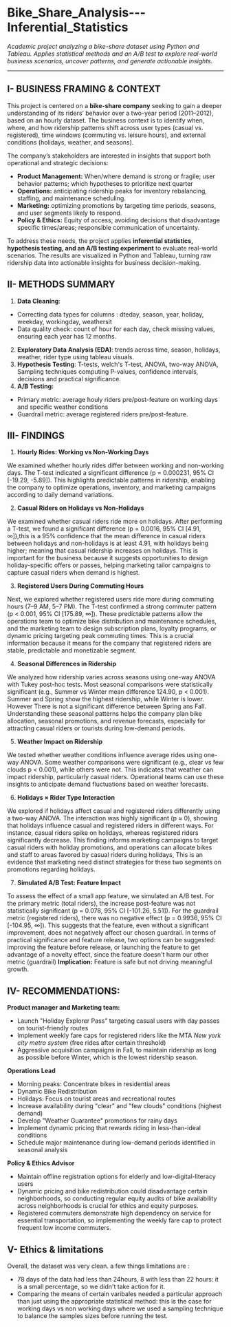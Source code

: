 # Bike_Share_Analysis---Inferential_Statistics

*Academic project analyzing a bike-share dataset using Python and Tableau. Applies statistical methods and an A/B test to explore real-world business scenarios, uncover patterns, and generate actionable insights.*

---------------------------------
## I- BUSINESS FRAMING & CONTEXT
This project is centered on a **bike-share company** seeking to gain a deeper understanding of its riders’ behavior over a two-year period (2011–2012), based on an hourly dataset. The business context is to identify when, where, and how ridership patterns shift across user types (casual vs. registered), time windows (commuting vs. leisure hours), and external conditions (holidays, weather, and seasons).

The company’s stakeholders are interested in insights that support both operational and strategic decisions:
- **Product Management:** When/where demand is strong or fragile; user behavior patterns; which hypotheses to prioritize next quarter
- **Operations:** anticipating ridership peaks for inventory rebalancing, staffing, and maintenance scheduling.
- **Marketing:** optimizing promotions by targeting time periods, seasons, and user segments likely to respond.
- **Policy & Ethics:** Equity of access; avoiding decisions that disadvantage specific times/areas; responsible communication of uncertainty.

To address these needs, the project applies **inferential statistics, hypothesis testing, and an A/B testing experiment** to evaluate real-world scenarios. The results are visualized in Python and Tableau, turning raw ridership data into actionable insights for business decision-making.

## II- METHODS SUMMARY
1. **Data Cleaning**:
+ Correcting data types for columns : dteday, season, year, holiday, weekday, workingday, weathersit
+ Data quality check: count of hour for each day, check missing values, ensuring each year has 12 months.
  
2. **Exploratory Data Analysis (EDA)**:
trends across time, season, holidays, weather, rider type using tableau visuals.
3. **Hypothesis Testing**:
T-tests, welch's T-test, ANOVA, two-way ANOVA, Sampling techniques computing P-values, confidence intervals, decisions and practical significance.
4. **A/B Testing:**
  - Primary metric: average houly riders pre/post-feature on working days and specific weather conditions
  - Guardrail metric: average registered riders pre/post-feature.
## III- FINDINGS
1. **Hourly Rides: Working vs Non-Working Days**

We examined whether hourly rides differ between working and non-working days. The T-test indicated a significant difference (p = 0.000231, 95% CI [-19.29, -5.89]). This highlights predictable patterns in ridership, enabling the company to optimize operations, inventory, and marketing campaigns according to daily demand variations.

2. **Casual Riders on Holidays vs Non-Holidays**

We examined whether casual riders ride more on holidays. After performing a T-test, we found a significant difference (p = 0.0016, 95% CI [4.91, ∞]),this is a 95% confidence that the mean difference in casual riders between holidays and non-holidays is at least 4.91, with holidays being higher; meaning that casual ridership increases on holidays. This is important for the business because it suggests opportunities to design holiday-specific offers or passes, helping marketing tailor campaigns to capture casual riders when demand is highest.

3. **Registered Users During Commuting Hours**

Next, we explored whether registered users ride more during commuting hours (7–9 AM, 5–7 PM). The T-test confirmed a strong commuter pattern (p < 0.001, 95% CI [175.89, ∞]). These predictable patterns allow the operations team to optimize bike distribution and maintenance schedules, and the marketing team to design subscription plans, loyalty programs, or dynamic pricing targeting peak commuting times. This is a crucial information because it means for the company that registered riders are stable, predictable and monetizable segment.

4. **Seasonal Differences in Ridership**

We analyzed how ridership varies across seasons using one-way ANOVA with Tukey post-hoc tests. Most seasonal comparisons were statistically significant (e.g., Summer vs Winter mean difference 124.90, p < 0.001). Summer and Spring show the highest ridership, while Winter is lower. However There is not a significant difference between Spring ans Fall. Understanding these seasonal patterns helps the company plan bike allocation, seasonal promotions, and revenue forecasts, especially for attracting casual riders or tourists during low-demand periods.

5. **Weather Impact on Ridership**

We tested whether weather conditions influence average rides using one-way ANOVA. Some weather comparisons were significant (e.g., clear vs few clouds p < 0.001), while others were not. This indicates that weather can impact ridership, particularly casual riders. Operational teams can use these insights to anticipate demand fluctuations based on weather forecasts.

6. **Holidays × Rider Type Interaction**

We explored if holidays affect casual and registered riders differently using a two-way ANOVA. The interaction was highly significant (p ≈ 0), showing that holidays influence casual and registered riders in different ways. For instance, casual riders spike on holidays, whereas registered riders significantly decrease. This finding informs marketing campaigns to target casual riders with holiday promotions, and operations can allocate bikes and staff to areas favored by casual riders during holidays, This is an evidence that marketing need distinct strategies for these two segments on promotions regarding holidays.


7. **Simulated A/B Test: Feature Impact**

To assess the effect of a small app feature, we simulated an A/B test. For the primary metric (total riders), the increase post-feature was not statistically significant (p = 0.078, 95% CI [-101.26, 5.51]). For the guardrail metric (registered riders), there was no negative effect (p = 0.9936, 95% CI [-104.95, ∞]). This suggests that the feature, even without a significant improvement, does not negatively affect our chosen guardrail. In terms of practical significance and feature release, two options can be suggested: improving the feature before release, or launching the feature to get advantage of a novelty effect, since the feature doesn't harm our other metric (guardrail)
**Implication:** Feature is safe but not driving meaningful growth.


## IV- RECOMMENDATIONS:
**Product manager and Marketing team:** 

  - Launch "Holiday Explorer Pass" targeting casual users with day passes on tourist-friendly routes
  - Implement weekly fare caps for registered riders like the MTA *New york city metro system* (free rides after certain threshold)
  - Aggressive acquisition campaigns in Fall, to maintain ridership as long as possible before Winter, which is the lowest ridership season.

**Operations Lead**

  - Morning peaks: Concentrate bikes in residential areas
  - Dynamic Bike Redistribution
  - Holidays: Focus on tourist areas and recreational routes
  - Increase availability during "clear" and "few clouds" conditions (highest demand)
  - Develop "Weather Guarantee" promotions for rainy days
  - Implement dynamic pricing that rewards riding in less-than-ideal conditions
  - Schedule major maintenance during low-demand periods identified in seasonal analysis

**Policy & Ethics Advisor**

  - Maintain offline registration options for elderly and low-digital-literacy users
  - Dynamic pricing and bike redistribution could disadvantage certain neighborhoods, so conducting regular equity audits of bike availability across neighborhoods is crucial for ethics     and equity purposes.
  - Registered commuters demonstrate high dependency on service for essential transportation, so implementing the weekly fare cap to protect frequent low income commuters.

## V- Ethics & limitations

Overall, the dataset was very clean. a few things limitations are :
- 78 days of the data had less than 24hours, 8 with less than 22 hours: it is a small percentage, so we didn't take action for it.
- Comparing the means of certain varibales needed a particular approach than just using the appropriate statistical method: this is the case for working days vs non working days where we used a sampling technique to balance the samples sizes before running the test. 

